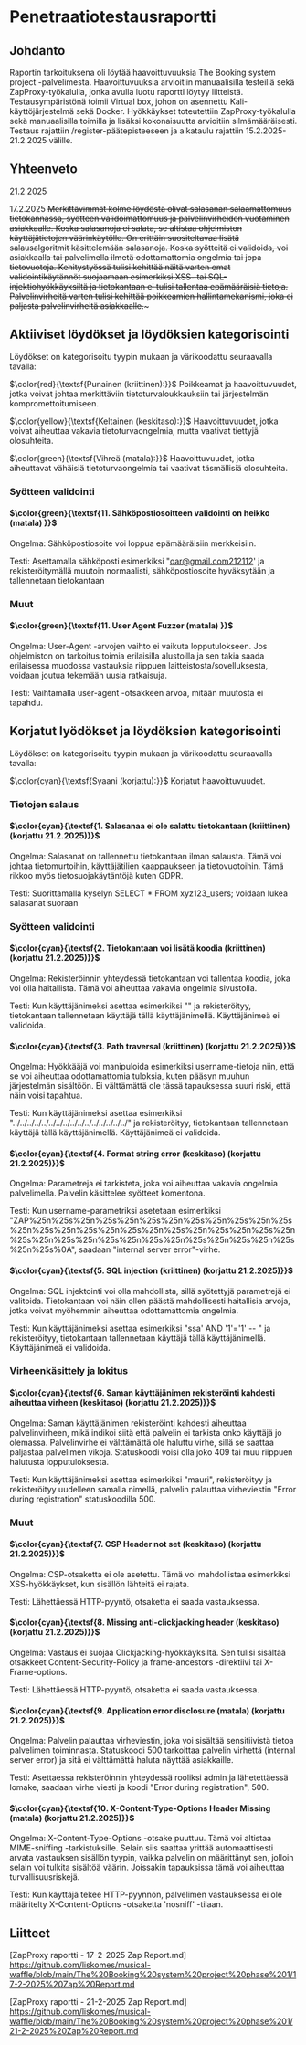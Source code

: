 # Penetraatiotestausraportti

## Johdanto
Raportin tarkoituksena oli löytää haavoittuvuuksia The Booking system project -palvelimesta. Haavoittuvuuksia arvioitiin manuaalisilla testeillä sekä ZapProxy-työkalulla, jonka avulla luotu raportti löytyy liitteistä. Testausympäristönä toimii Virtual box, johon on asennettu Kali-käyttöjärjestelmä sekä Docker. Hyökkäykset toteutettiin ZapProxy-työkalulla sekä manuaalisilla toimilla ja lisäksi kokonaisuutta arvioitiin silmämääräisesti. Testaus rajattiin /register-päätepisteeseen ja aikataulu rajattiin 15.2.2025-21.2.2025 välille. 

## Yhteenveto

21.2.2025


17.2.2025
~~Merkittävimmät kolme löydöstä olivat salasanan salaamattomuus tietokannassa, syötteen validoimattomuus ja palvelinvirheiden vuotaminen asiakkaalle. Koska salasanoja ei salata, se altistaa ohjelmiston käyttäjätietojen väärinkäytölle. On erittäin suositeltavaa lisätä salausalgoritmit käsittelemään salasanoja. Koska syötteitä ei validoida, voi asiakkaalla tai palvelimella ilmetä odottamattomia ongelmia tai jopa tietovuotoja. Kehitystyössä tulisi kehittää näitä varten omat validointikäytännöt suojaamaan esimerkiksi XSS- tai SQL-injektiohyökkäyksiltä ja tietokantaan ei tulisi tallentaa epämääräisiä tietoja. Palvelinvirheitä varten tulisi kehittää poikkeamien hallintamekanismi, joka ei paljasta palvelinvirheitä asiakkaalle.~~~

## Aktiiviset löydökset ja löydöksien kategorisointi
Löydökset on kategorisoitu tyypin mukaan ja värikoodattu seuraavalla tavalla:

$\color{red}{\textsf{Punainen (kriittinen):}}$ Poikkeamat ja haavoittuvuudet, jotka voivat johtaa merkittäviin tietoturvaloukkauksiin tai järjestelmän kompromettoitumiseen.

$\color{yellow}{\textsf{Keltainen (keskitaso):}}$ Haavoittuvuudet, jotka voivat aiheuttaa vakavia tietoturvaongelmia, mutta vaativat tiettyjä olosuhteita.

$\color{green}{\textsf{Vihreä (matala):}}$ Haavoittuvuudet, jotka aiheuttavat vähäisiä tietoturvaongelmia tai vaativat täsmällisiä olosuhteita.

### Syötteen validointi
#### $\color{green}{\textsf{11. Sähköpostiosoitteen validointi on heikko (matala) }}$
Ongelma: Sähköpostiosoite voi loppua epämääräisiin merkkeisiin.

Testi: Asettamalla sähköposti esimerkiksi "oar@gmail.com212112' ja rekisteröitymällä muutoin normaalisti, sähköpostiosoite hyväksytään ja tallennetaan tietokantaan

### Muut
#### $\color{green}{\textsf{11. User Agent Fuzzer (matala) }}$
Ongelma: User-Agent -arvojen vaihto ei vaikuta lopputulokseen. Jos ohjelmiston on tarkoitus toimia erilaisilla alustoilla ja sen takia saada erilaisessa muodossa vastauksia riippuen laitteistosta/sovelluksesta, voidaan joutua tekemään uusia ratkaisuja.

Testi: Vaihtamalla user-agent -otsakkeen arvoa, mitään muutosta ei tapahdu.

## Korjatut lyödökset ja löydöksien kategorisointi
Löydökset on kategorisoitu tyypin mukaan ja värikoodattu seuraavalla tavalla:

$\color{cyan}{\textsf{Syaani (korjattu):}}$ Korjatut haavoittuvuudet.

### Tietojen salaus 
#### $\color{cyan}{\textsf{1. Salasanaa ei ole salattu tietokantaan (kriittinen) (korjattu 21.2.2025)}}$
Ongelma: Salasanat on tallennettu tietokantaan ilman salausta. Tämä voi johtaa tietomurtoihin, käyttäjätilien kaappaukseen ja tietovuotoihin. Tämä rikkoo myös tietosuojakäytäntöjä kuten GDPR.

Testi: Suorittamalla kyselyn SELECT * FROM xyz123_users; voidaan lukea salasanat suoraan

### Syötteen validointi
#### $\color{cyan}{\textsf{2. Tietokantaan voi lisätä koodia (kriittinen) (korjattu 21.2.2025)}}$
Ongelma: Rekisteröinnin yhteydessä tietokantaan voi tallentaa koodia, joka voi olla haitallista. Tämä voi aiheuttaa vakavia ongelmia sivustolla.

Testi: Kun käyttäjänimeksi asettaa esimerkiksi "<script>alert('XSS')</script>" ja rekisteröityy, tietokantaan tallennetaan käyttäjä tällä käyttäjänimellä. Käyttäjänimeä ei validoida.

#### $\color{cyan}{\textsf{3. Path traversal (kriittinen) (korjattu 21.2.2025)}}$
Ongelma: Hyökkääjä voi manipuloida esimerkiksi username-tietoja niin, että se voi aiheuttaa odottamattomia tuloksia, kuten pääsyn muuhun järjestelmän sisältöön. Ei välttämättä ole tässä tapauksessa suuri riski, että näin voisi tapahtua.

Testi: Kun käyttäjänimeksi asettaa esimerkiksi "../../../../../../../../../../../../../../../../" ja rekisteröityy, tietokantaan tallennetaan käyttäjä tällä käyttäjänimellä. Käyttäjänimeä ei validoida.

#### $\color{cyan}{\textsf{4. Format string error (keskitaso) (korjattu 21.2.2025)}}$
Ongelma: Parametreja ei tarkisteta, joka voi aiheuttaa vakavia ongelmia palvelimella. Palvelin käsittelee syötteet komentona.

Testi: Kun username-parametriksi asetetaan esimerkiksi "ZAP%25n%25s%25n%25s%25n%25s%25n%25s%25n%25s%25n%25s%25n%25s%25n%25s%25n%25s%25n%25s%25n%25s%25n%25s%25n%25s%25n%25s%25n%25s%25n%25s%25n%25s%25n%25s%25n%25s%25n%25s%0A", saadaan "internal server error"-virhe.

#### $\color{cyan}{\textsf{5. SQL injection (kriittinen) (korjattu 21.2.2025)}}$
Ongelma: SQL injektointi voi olla mahdollista, sillä syötettyjä parametrejä ei valitoida. Tietokantaan voi näin ollen päästä mahdollisesti haitallisia arvoja, jotka voivat myöhemmin aiheuttaa odottamattomia ongelmia.

Testi: Kun käyttäjänimeksi asettaa esimerkiksi "ssa' AND '1'='1' -- " ja rekisteröityy, tietokantaan tallennetaan käyttäjä tällä käyttäjänimellä. Käyttäjänimeä ei validoida.

### Virheenkäsittely ja lokitus
#### $\color{cyan}{\textsf{6. Saman käyttäjänimen rekisteröinti kahdesti aiheuttaa virheen (keskitaso) (korjattu 21.2.2025)}}$
Ongelma: Saman käyttäjänimen rekisteröinti kahdesti aiheuttaa palvelinvirheen, mikä indikoi siitä että palvelin ei tarkista onko käyttäjä jo olemassa. Palvelinvirhe ei välttämättä ole haluttu virhe, sillä se saattaa paljastaa palvelimen vikoja. Statuskoodi voisi olla joko 409 tai muu riippuen halutusta lopputuloksesta. 

Testi: Kun käyttäjänimeksi asettaa esimerkiksi "mauri", rekisteröityy ja rekisteröityy uudelleen samalla nimellä, palvelin palauttaa virheviestin "Error during registration" statuskoodilla 500.

### Muut
#### $\color{cyan}{\textsf{7. CSP Header not set (keskitaso) (korjattu 21.2.2025)}}$
Ongelma: CSP-otsaketta ei ole asetettu. Tämä voi mahdollistaa esimerkiksi XSS-hyökkäykset, kun sisällön lähteitä ei rajata.

Testi: Lähettäessä HTTP-pyyntö, otsaketta ei saada vastauksessa.
#### $\color{cyan}{\textsf{8. Missing anti-clickjacking header (keskitaso) (korjattu 21.2.2025)}}$
Ongelma: Vastaus ei suojaa Clickjacking-hyökkäyksiltä. Sen tulisi sisältää otsakkeet Content-Security-Policy ja frame-ancestors -direktiivi tai X-Frame-options.

Testi: Lähettäessä HTTP-pyyntö, otsaketta ei saada vastauksessa.

#### $\color{cyan}{\textsf{9. Application error disclosure (matala) (korjattu 21.2.2025)}}$
Ongelma: Palvelin palauttaa virheviestin, joka voi sisältää sensitiivistä tietoa palvelimen toiminnasta. Statuskoodi 500 tarkoittaa palvelin virhettä (internal server error) ja sitä ei välttämättä haluta näyttää asiakkaille.

Testi: Asettaessa rekisteröinnin yhteydessä rooliksi admin ja lähetettäessä lomake, saadaan virhe viesti ja koodi "Error during registration", 500.

#### $\color{cyan}{\textsf{10. X-Content-Type-Options Header Missing (matala) (korjattu 21.2.2025)}}$
Ongelma: X-Content-Type-Options -otsake puuttuu. Tämä voi altistaa MIME-sniffing -tarkistuksille. Selain siis saattaa yrittää automaattisesti arvata vastauksen sisällön tyypin, vaikka palvelin on määrittänyt sen, jolloin selain voi tulkita sisältöä väärin. Joissakin tapauksissa tämä voi aiheuttaa turvallisuusriskejä.

Testi: Kun käyttäjä tekee HTTP-pyynnön, palvelimen vastauksessa ei ole määritelty X-Content-Options -otsaketta 'nosniff' -tilaan.

## Liitteet
[ZapProxy raportti - 17-2-2025 Zap Report.md] https://github.com/liskomes/musical-waffle/blob/main/The%20Booking%20system%20project%20phase%201/17-2-2025%20Zap%20Report.md

[ZapProxy raportti - 21-2-2025 Zap Report.md] https://github.com/liskomes/musical-waffle/blob/main/The%20Booking%20system%20project%20phase%201/21-2-2025%20Zap%20Report.md

